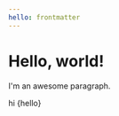 ```yaml
---
hello: frontmatter
---
```


# Hello, world!

I'm an awesome paragraph.

<Foo bg='red'>
  <Bar>hi</Bar>
  {hello}
</Foo>
